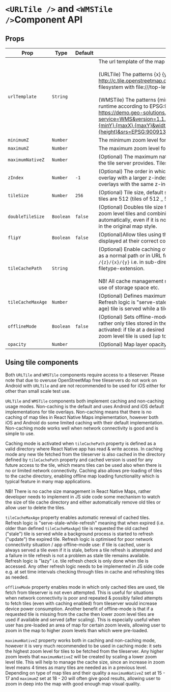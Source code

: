 # `<URLTile />` and `<WMSTile />`Component API

## Props

| Prop                      | Type      | Default | Note                                                                                                                                                                                                                                                                                                                                                                                                                                                                                                                                                                                                                                                                                                                                                            |
| ------------------------- | --------- | ------- | --------------------------------------------------------------------------------------------------------------------------------------------------------------------------------------------------------------------------------------------------------------------------------------------------------------------------------------------------------------------------------------------------------------------------------------------------------------------------------------------------------------------------------------------------------------------------------------------------------------------------------------------------------------------------------------------------------------------------------------------------------------- |
| `urlTemplate`             | `String`  |         | The url template of the map tileserver. <br/><br/> (URLTile) The patterns {x} {y} {z} will be replaced at runtime. For example, http://c.tile.openstreetmap.org/{z}/{x}/{y}.png. It is also possible to refer to tiles in local filesystem with file:///top-level-directory/sub-directory/{z}/{x}/{y}.png URL-format. <br/><br/> (WMSTile) The patterns {minX} {maxX} {minY} {maxY} {width} {height} will be replaced at runtime according to EPSG:900913 specification bounding box. For example, https://demo.geo-solutions.it/geoserver/tiger/wms?service=WMS&version=1.1.0&request=GetMap&layers=tiger:poi&styles=&bbox={minX},{minY},{maxX},{maxY}&width={width}&height={height}&srs=EPSG:900913&format=image/png&transparent=true&format_options=dpi:213. |
| `minimumZ`                | `Number`  |         | The minimum zoom level for this tile overlay.                                                                                                                                                                                                                                                                                                                                                                                                                                                                                                                                                                                                                                                                                                                   |
| `maximumZ`                | `Number`  |         | The maximum zoom level for this tile overlay.                                                                                                                                                                                                                                                                                                                                                                                                                                                                                                                                                                                                                                                                                                                   |
| `maximumNativeZ`          | `Number`  |         | (Optional) The maximum native zoom level for this tile overlay i.e. the highest zoom level that the tile server provides. Tiles are auto-scaled for higher zoom levels.                                                                                                                                                                                                                                                                                                                                                                                                                                                                                                                                                                                         |
| `zIndex`                  | `Number`  | `-1`    | (Optional) The order in which this tile overlay is drawn with respect to other overlays. An overlay with a larger z-index is drawn over overlays with smaller z-indices. The order of overlays with the same z-index is arbitrary.                                                                                                                                                                                                                                                                                                                                                                                                                                                                                                                              |
| `tileSize`                | `Number`  | `256`   | (Optional) Tile size, default size is 256 (for tiles of 256 _ 256 pixels). High-res (aka 'retina') tiles are 512 (tiles of 512 _ 512 pixels).                                                                                                                                                                                                                                                                                                                                                                                                                                                                                                                                                                                                                   |
| `doubleTileSize`          | `Boolean` | `false` | (Optional) Doubles tile size from 256 to 512 utilising higher zoom levels i.e loading 4 higher zoom level tiles and combining them for one high-resolution tile. iOS does this automatically, even if it is not desirable always. NB! using this makes text labels smaller than in the original map style.                                                                                                                                                                                                                                                                                                                                                                                                                                                                                                                                                                                                                                                                                                                                                                                                                                                                                                                                                                                                                                                                                     |
| `flipY`                   | `Boolean` | `false` | (Optional)Allow tiles using the TMS coordinate system (origin bottom left) to be used, and displayed at their correct coordinates.                                                                                                                                                                                                                                                                                                                                                                                                                                                                                                                                                                                                                              |
| `tileCachePath`           | `String`  |         | (Optional) Enable caching of tiles in the specified directory. Directory can be specified either as a normal path or in URL format (`file://`). Tiles are stored in tileCachePath directory as `/{z}/{x}/{y}` i.e. in sub-directories 2-levels deep, filename is tile y-coordinate without any filetype-extension. <br/><br/>NB! All cache management needs to be implemented by client e.g. deleting tiles to manage use of storage space etc.                                                                                                                                                                                                                                                                                                                 |
| `tileCacheMaxAge`         | `Number`  |         | (Optional) Defines maximum age in seconds for a cached tile before it's refreshed. NB! Refresh logic is "serve-stale-while-refresh" i.e. to ensure map availability a stale (over max age) tile is served while a tile refresh process is started in the background.                                                                                                                                                                                                                                                                                                                                                                                                                                                                                            |
| `offlineMode`             | `Boolean` | `false` | (Optional) Sets offline-mode. In offline-mode tiles are not fetched from the tile servers, rather only tiles stored in the cache directory are used. Furthermore automated tile scaling is activated: if tile at a desired zoom level is not found from the cache directory, then lower zoom level tile is used (up to 4 levels lower) and scaled.                                                                                                                                                                                                                                                                                                                                                                                                              |
| `opacity`                 | `Number`  |         | (Optional) Map layer opacity. Value between 0 - 1, with 0 meaning fully transparent.                                                                                                                                                                                                                                                                                                                                                                                                                                                                                                                                                                                                                                                                            |

## Using tile components

Both `URLTile` and `WMSTile` components require access to a tileserver. Please note that due to overuse OpenStreetMap free tileservers do not work on Android with `URLTile` and are not recommended to be used for iOS either for other than small scale test use.

`URLTile` and `WMSTile` components both implement caching and non-caching usage modes. Non-caching is the default and uses Android and iOS default implementations for tile overlays. Non-caching means that there is no caching of map tiles in React Native Maps implementation, however both iOS and Android do some limited caching with their default implementation. Non-caching mode works well when network connectivity is good and is simple to use.

Caching mode is activated when `tileCachePath` property is defined as a valid directory where React Native app has read & write access. In caching mode any new tile fetched from the tileserver is also cached in the directory defined by `tileCachePath` property and cached version is used for any future access to the tile, which means tiles can be used also when there is no or limited network connectivity. Caching also allows pre-loading of tiles to the cache directory, enabling offline map loading functionality which is typical feature in many map applications.

NB! There is no cache size management in React Native Maps, rather developer needs to implement in JS side code some mechanism to watch the size of tile cache directory and either automatically remove old tiles or allow user to delete the tiles.

`tileCacheMaxAge` property enables automatic renewal of cached tiles. Refresh logic is "serve-stale-while-refresh" meaning that when expired (i.e. older than defined `tileCacheMaxAge`) tile is requested the old cached ("stale") tile is served while a background process is started to refresh ("update") the expired tile. Refresh logic is optimised for poor network connectivity situation / app offline-mode use: if tile is cached, user is always served a tile even if it is stale, before a tile refresh is attempted and a failure in tile refresh is not a problem as stale tile remains available. Refresh logic is "lazy" i.e. tile refresh check is only done when tile is accessed. Any other refresh logic needs to be implemented in JS side code e.g. at set time intervals checking through tiles in cache and refreshing tiles as needed.

`offlineMode` property enables mode in which only cached tiles are used, tile fetch from tileserver is not even attempted. This is useful for situations when network connectivity is poor and repeated & possibly failed attempts to fetch tiles (even with caching enabled) from tileserver would increase device power consumption. Another benefit of offline-mode is that if a requested tile is missing from the cache then lower zoom level tiles are used if available and served (after scaling). This is especially useful when user has pre-loaded an area of map for certain zoom levels, allowing user to zoom in the map to higher zoom levels than which were pre-loaded.

`maximumNativeZ` property works both in caching and non-caching mode, however it is very much recommended to be used in caching mode: it sets the highest zoom level for tiles to be fetched from the tileserver. Any higher zoom levels that `maximumNativeZ` will be created by scaling a lower zoom level tile. This will help to manage the cache size, since an increase in zoom level means 4 times as many tiles are needed as in a previous level. Depending on type of map tiles and their quality a `maximumNativeZ` set at 15 - 17 and `maximumZ` set at 18 - 20 will often give good results, allowing user to zoom in deep into the map with good enough map visual quality.
